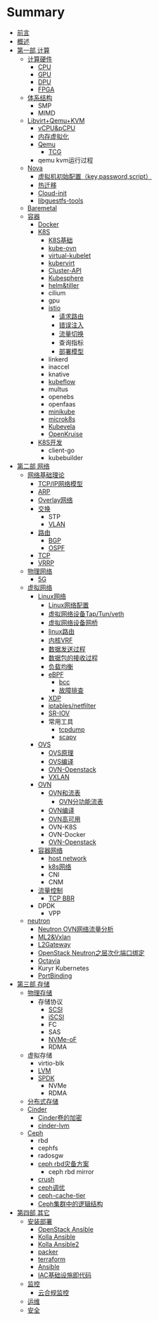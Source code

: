 # Summary

* [前言](README.md)
* [概述](introduction.md)
* [第一部 计算](compute.md)
  * [计算硬件](compute/lqk/ji-suan-ying-jian.md)
    * [CPU](compute/lqk/ji-suan-ying-jian/cpu.md)
    * [GPU](compute/lqk/ji-suan-ying-jian/gpu.md)
    * [DPU](compute/lqk/ji-suan-ying-jian/dpu.md)
    * [FPGA](compute/lqk/ji-suan-ying-jian/fpga.md)
  * [体系结构](compute/lqk/ti-xi-jie-gou.md)
    * SMP
    * MIMD
  * [Libvirt+Qemu+KVM](compute/lqk/lqk.md)
    * [vCPU&pCPU](compute/lqk/lqk/vcpuandpcpu.md)
    * [内存虚拟化](compute/lqk/lqk/nei-cun-xu-ni-hua.md)
    * [Qemu](compute/lqk/lqk/qemu.md)
      * [TCG](compute/lqk/lqk/tcg.md)
    * qemu kvm运行过程
  * [Nova](compute/nova/nova.md)
    * [虚拟机初始配置（key,password,script）](compute/nova/nova/xu-ni-ji-chu-shi-pei-zhi-ff08-key-password-script.md)
    * [热迁移](compute/nova/nova/re-qian-yi.md)
    * [Cloud-init](compute/nova/nova/cloud-init.md)
    * [libguestfs-tools](compute/nova/nova/libguestfs-tools.md)
  * [Baremetal](compute/baremetal/baremetal.md)
  * [容器](compute/container/container.md)
    * [Docker](compute/container/container/docker.md)
    * [K8S](compute/container/container/k8s.md)
      * [K8S基础](compute/container/container/k8sji-chu.md)
      * [kube-ovn](compute/container/container/kube-ovn.md)
      * [virtual-kubelet](compute/container/container/virtual-kubelet.md)
      * [kubervirt](compute/container/container/kubervirt.md)
      * [Cluster-API](compute/container/container/cluster-api.md)
      * [Kubesphere](compute/container/container/kubesphere.md)
      * [helm&tiller](compute/container/container/helmandtiller.md)
      * cilium
      * gpu
      * [istio](compute/container/container/istio.md)
        * [请求路由](compute/container/container/istio/qing-qiu-lu-you.md)
        * [错误注入](compute/container/container/istio/cuo-wu-zhu-ru.md)
        * [流量切换](compute/container/container/istio/liu-liang-qie-huan.md)
        * 查询指标
        * [部署模型](compute/container/container/istio/bu-shu-mo-xing.md)
      * linkerd
      * inaccel
      * knative
      * [kubeflow](compute/container/container/kubeflow.md)
      * multus
      * openebs
      * openfaas
      * [minikube](compute/container/container/minikube.md)
      * [microk8s](compute/container/container/microk8s.md)
      * [Kubevela](compute/container/container/kubevela.md)
      * [OpenKruise](compute/container/container/openkruise.md)
    * [K8S开发](compute/container/container/k8skai-fa.md)
      * client-go
      * kubebuilder
* [第二部 网络](network.md)
  * [网络基础理论](network/basic/basic.md)
    * [TCP/IP网络模型](network/physicalnet/physicalnet/tcpipwang-luo-mo-xing.md)
    * [ARP](network/physicalnet/physicalnet/arp.md)
    * [Overlay网络](network/physicalnet/physicalnet/overlaywang-luo.md)
    * [交换](network/physicalnet/physicalnet/jiao-huan.md)
      * STP
      * [VLAN](network/physicalnet/physicalnet/jiao-huan/vlan.md)
    * [路由](network/physicalnet/physicalnet/lu-you.md)
      * [BGP](network/physicalnet/physicalnet/lu-you/bgp.md)
      * [OSPF](network/physicalnet/physicalnet/lu-you/ospf.md)
    * [TCP](network/physicalnet/physicalnet/tcp.md)
    * [VRRP](network/physicalnet/physicalnet/vrrp.md)
  * [物理网络](network/physicalnet/physicalnet.md)
    * [5G](network/physicalnet/physicalnet/5g.md)
  * [虚拟网络](network/vnetwork/vnetwork.md)
    * [Linux网络](network/vnetwork/linuxwang-luo.md)
      * [Linux网络配置](network/vnetwork/linuxwang-luo-pei-zhi.md)
      * [虚拟网络设备Tap/Tun/veth](network/vnetwork/xu-ni-wang-luo-she-bei.md)
      * [虚拟网络设备网桥](network/vnetwork/xu-ni-wang-luo-she-bei-wang-qiao.md)
      * [linux路由](network/vnetwork/linuxlu-you.md)
      * [内核VRF](network/vnetwork/linuxwang-luo/nei-he-vrf.md)
      * [数据发送过程](network/vnetwork/shu-ju-fa-song-guo-cheng.md)
      * [数据包的接收过程](network/vnetwork/shu-ju-bao-de-jie-shou-guo-cheng.md)
      * [负载均衡](network/vnetwork/fu-zai-jun-heng.md)
      * [eBPF](network/vnetwork/ebpf.md)
        * [bcc](network/vnetwork/ebpf/bcc.md)
        * [故障排查](network/vnetwork/ebpf/gu-zhang-pai-cha.md)
      * [XDP](network/vnetwork/xdp.md)
      * [iptables/netfilter](network/vnetwork/iptablesnetfilter.md)
      * [SR-IOV](network/vnetwork/sr-iov.md)
      * 常用工具
        * [tcpdump](network/vnetwork/tcpdump.md)
        * [scapy](network/vnetwork/scapy.md)
    * [OVS](network/vnetwork/ovs.md)
      * [OVS原理](network/vnetwork/ovs/ovsyuan-li.md)
      * [OVS编译](network/vnetwork/ovs/ovsbian-yi.md)
      * [OVN-Openstack](network/vnetwork/ovs/ovn-openstack.md)
      * [VXLAN](network/vnetwork/ovs/vxlan.md)
    * [OVN](network/vnetwork/ovn.md)
      * [OVN和流表](network/vnetwork/ovn-flowtable.md)
        * [OVN分功能流表](network/vnetwork/ovn-flowtable/ovnfen-gong-neng-liu-biao.md)
      * [OVN编译](network/vnetwork/ovnbian-yi.md)
      * [OVN高可用](network/vnetwork/ovngao-ke-yong.md)
      * OVN-K8S
      * OVN-Docker
      * [OVN-Openstack](network/vnetwork/ovn-openstack.md)
    * [容器网络](network/vnetwork/rong-qi-wang-luo.md)
      * [host network](network/vnetwork/host-network.md)
      * [k8s网络](network/vnetwork/k8swang-luo.md)
      * CNI
      * CNM
    * [流量控制](network/vnetwork/liu-liang-kong-zhi.md)
      * [TCP BBR](network/vnetwork/tcp-bbr.md)
    * DPDK
      * VPP
  * [neutron](network/neutron/neutron.md)
    * [Neutron OVN网络流量分析](network/vnetwork/neutron-ovn.md)
    * [ML2&Vxlan](network/vnetwork/ml2andvxlan.md)
    * [L2Gateway](network/vnetwork/l2gateway.md)
    * [OpenStack Neutron之层次化端口绑定](network/vnetwork/openstack-neutronzhi-ceng-ci-hua-duan-kou-bang-ding.md)
    * [Octavia](network/vnetwork/octavia.md)
    * Kuryr Kubernetes
    * [PortBinding](network/vnetwork/portbinding.md)
* [第三部 存储](storage.md)
  * [物理存储](storage/phystorage/phystorage.md)
    * 存储协议
      * [SCSI](storage/phystorage/phystorage/scsi.md)
      * [iSCSI](storage/phystorage/phystorage/iscsi.md)
      * FC
      * SAS
      * [NVMe-oF](storage/phystorage/phystorage/nvme-of.md)
      * RDMA
  * 虚拟存储
    * virtio-blk
    * [LVM](storage/phystorage/lvm.md)
    * [SPDK](storage/phystorage/spdk.md)
      * NVMe
      * RDMA
  * [分布式存储](storage/distributed/distributed.md)
  * [Cinder](storage/cinder/cinder.md)
    * [Cinder卷的加密](storage/cinder/cinder/cinderjuan-de-jia-mi.md)
    * [cinder-lvm](storage/cinder/cinder/cinder-lvm.md)
  * [Ceph](storage/ceph/ceph.md)
    * rbd
    * cephfs
    * radosgw
    * [ceph rbd灾备方案](storage/ceph/ceph/cephzai-bei-fang-an.md)
      * ceph rbd mirror
    * [crush](storage/ceph/ceph/crush.md)
    * [ceph调优](storage/ceph/ceph/cephdiao-you.md)
    * [ceph-cache-tier](storage/ceph/ceph/ceph-cache-tier.md)
    * [Ceph集群中的逻辑结构](storage/ceph/ceph/cephji-qun-zhong-de-luo-ji-jie-gou.md)
* [第四部 其它](ops.md)
  * [安装部署](ops/install/install.md)
    * [OpenStack Ansible](ops/install/install/openstack-ansible.md)
    * [Kolla Ansible](ops/install/install/kolla-ansible.md)
    * [Kolla Ansible2](ops/install/install/kolla-ansible2.md)
    * [packer](ops/install/install/packer.md)
    * [terraform](ops/install/install/terraform.md)
    * [Ansible](ops/install/install/ansible.md)
    * [IAC基础设施即代码](ops/install/install/iacji-chu-she-shi-ji-dai-ma.md)
  * [监控](ops/monitor/monitor.md)
    * [云合规监控](ops/monitor/monitor/yun-he-gui-jian-kong.md)
  * [运维](ops/ops/ops.md)
  * [安全](ops/install/an-quan.md)

